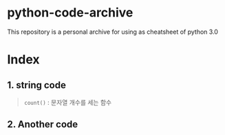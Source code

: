 # python-code-archive
This repository is a personal archive for using as cheatsheet of python 3.0

# Index
## 1. string code
> `count()` : 문자열 개수를 세는 함수
> 
## 2. Another code
